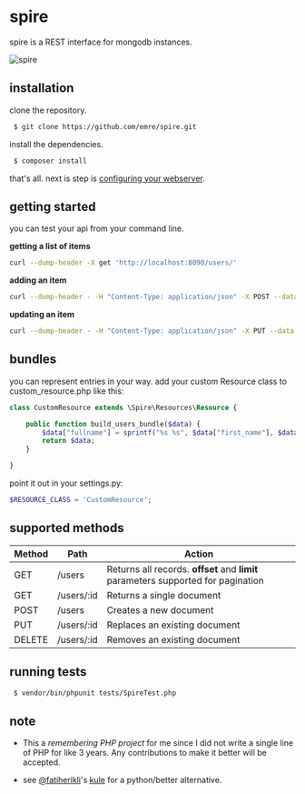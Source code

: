 # spire

spire is a REST interface for mongodb instances.

![spire](http://i.imgur.com/wLO0OxJ.png)


## installation

clone the repository.
```sh
 $ git clone https://github.com/emre/spire.git
```
install the dependencies.
```sh
 $ composer install
```
that's all. next is step is <a href="http://silex.sensiolabs.org/doc/web_servers.html">configuring your webserver</a>.

## getting started

you can test your api from your command line. 

**getting a list of items**
``` sh
curl --dump-header -X get 'http://localhost:8090/users/'
```
**adding an item**
``` sh
curl --dump-header - -H "Content-Type: application/json" -X POST --data '{"first_name":"John", "last_name":"Doe", "location": "Miami, FL"}' http://localhost/users/
```
**updating an item**
``` sh
curl --dump-header - -H "Content-Type: application/json" -X PUT --data '{"first_name":"Jane", "last_name": "Brown"}' http://localhost/users/:USER_ID:/
```

## bundles
you can represent entries in your way. add your custom Resource class to custom_resource.php like this:

``` php
class CustomResource extends \Spire\Resources\Resource {

    public function build_users_bundle($data) {
        $data["fullname"] = sprintf("%s %s", $data["first_name"], $data["last_name"]);
        return $data;
    }

}

```
point it out in your settings.py:
``` php
$RESOURCE_CLASS = 'CustomResource';
```


## supported methods

| Method        | Path          |           Action              |
| ------------- |---------------| ------------------------------|
| GET           | /users        | Returns all records. **offset** and **limit** parameters supported for pagination     |
| GET           | /users/:id    | Returns a single document     |
| POST          | /users        | Creates a new document        |
| PUT           | /users/:id    | Replaces an existing document |
| DELETE        | /users/:id    | Removes an existing document  |



## running tests

```sh
 $ vendor/bin/phpunit tests/SpireTest.php
```

## note
 - This a _remembering PHP project_ for me since I did not write a single line of PHP for like 3 years. Any contributions to make it better will be accepted.

 - see <a href="http://github.com/fatiherikli">@fatiherikli</a>'s <a href="http://github.com/fatiherikli/kule">kule</a> for a python/better alternative.

